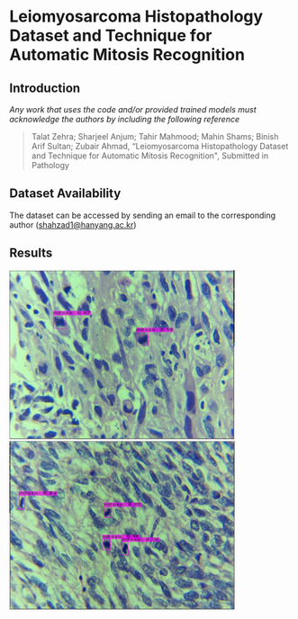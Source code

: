 # Leiomyosarcoma Histopathology Dataset and Technique for Automatic Mitosis Recognition
## Introduction

*Any work that uses the code and/or provided trained models must acknowledge the authors by including the following reference*
> Talat Zehra; Sharjeel Anjum; Tahir Mahmood; Mahin Shams; Binish Arif Sultan; Zubair Ahmad, “Leiomyosarcoma Histopathology Dataset and Technique for Automatic Mitosis Recognition", Submitted in Pathology

## Dataset Availability

The dataset can be accessed by sending an email to the corresponding author (shahzad1@hanyang.ac.kr)

## Results

<img src="https://github.com/sharjeelanjum/Leiomoiosarcoma_mitosis/blob/main/testimage9.PNG" width="400" />
<img src="https://github.com/sharjeelanjum/Leiomoiosarcoma_mitosis/blob/main/testimage3.PNG" width="400" />
